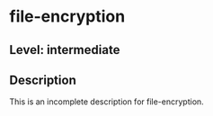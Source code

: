 # file-encryption
## Level: intermediate
## Description
This is an incomplete description for file-encryption.
